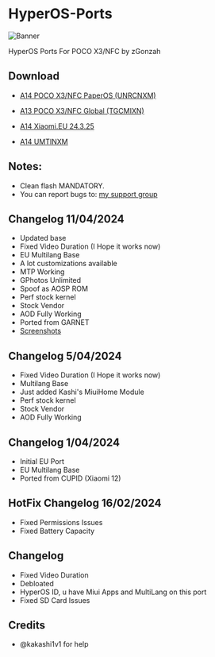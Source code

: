 # HyperOS-Ports
![Banner](https://github.com/zGonzah/HyperOS-Ports/assets/83481962/edbc44de-20d1-4e95-ac43-163b810ea618)

HyperOS Ports For POCO X3/NFC by zGonzah

## Download
- [A14 POCO X3/NFC PaperOS (UNRCNXM)](https://drive.google.com/file/d/1vKXcbZDIdiDN3al18g9cU3I9Bn3OzJtL/view?usp=sharing)
  
- [A13 POCO X3/NFC Global (TGCMIXN)](https://drive.google.com/file/d/1DDuyJcQbx07Sfsv-sT-rV8rLFKUykIQO/view?usp=sharing)

- [A14 Xiaomi.EU 24.3.25](https://drive.google.com/file/d/1hy9sS2CCoO1PpAIMdMJxntw0cXM0JQD1/view?usp=sharing)
  
- [A14 UMTINXM](https://drive.google.com/file/d/1czr8xpf5cEVJni7Fws01-jyVN4tnRHHx/view?usp=sharing)


## Notes:
- Clean flash MANDATORY.
- You can report bugs to: [my support group](https://t.me/alexports)

## Changelog 11/04/2024
- Updated base
- Fixed Video Duration (I Hope it works now)
- EU Multilang Base
- A lot customizations available
- MTP Working
- GPhotos Unlimited
- Spoof as AOSP ROM
- Perf stock kernel
- Stock Vendor
- AOD Fully Working
- Ported from GARNET
- [Screenshots](https://t.me/alexportupdates/5)

## Changelog 5/04/2024
- Fixed Video Duration (I Hope it works now)
- Multilang Base
- Just added Kashi's MiuiHome Module
- Perf stock kernel
- Stock Vendor
- AOD Fully Working
  
## Changelog 1/04/2024
- Initial EU Port
- EU Multilang Base
- Ported from CUPID (Xiaomi 12)

## HotFix Changelog 16/02/2024
- Fixed Permissions Issues
- Fixed Battery Capacity

## Changelog
- Fixed Video Duration
- Debloated
- HyperOS ID, u have Miui Apps and MultiLang on this port
- Fixed SD Card Issues

## Credits
- @kakashi1v1 for help
